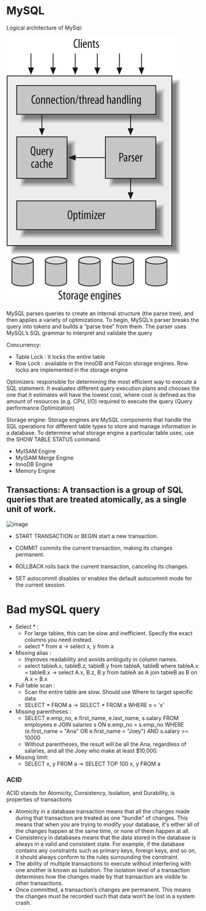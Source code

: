 # MySQL
Logical architecture of MySql: 

![alt text](image.png)

MySQL parses queries to create an internal structure (the parse tree), and then applies a variety of optimizations. To begin, MySQL’s parser breaks the query into tokens and builds a “parse tree” from them. The parser uses MySQL’s SQL grammar to interpret and validate the query

Concurrency: 
- Table Lock : it locks the entire table
- Row Lock : available in the InnoDB and Falcon storage engines. Row locks are implemented in the storage engine

Optimizers: responsible for determining the most efficient way to execute a SQL statement. It evaluates different query execution plans and chooses the one that it estimates will have the lowest cost, where cost is defined as the amount of resources (e.g. CPU, I/O) required to execute the query (Query performance Optimization)

Storage engine: Storage engines are MySQL components that handle the SQL operations for different table types to store and manage information in a database. To determine what storage engine a particular table uses, use the SHOW TABLE STATUS command.
- MyISAM Engine
- MyISAM Merge Engine
- InnoDB Engine
- Memory Engine



## Transactions: A transaction is a group of SQL queries that are treated atomically, as a single unit of work.
![image](https://github.com/anhtq0111/Thuc-tap-VCcorp/assets/111045275/f657cd67-2ed9-47f3-b9fb-9842427dde15)
- START TRANSACTION or BEGIN start a new transaction.

- COMMIT commits the current transaction, making its changes permanent.

- ROLLBACK rolls back the current transaction, canceling its changes.

- SET autocommit disables or enables the default autocommit mode for the current session.

# Bad mySQL query
- Select * : 
  - For large tables, this can be slow and inefficient. Specify the exact columns you need instead.
  - select * from a -> select x, y from a
- Missing alias :
  - Improves readability and avoids ambiguity in column names.
  - select tableA.x, tableB.z, tableB.y from tableA, tableB where tableA.x = tableB.x -> select A.x, B.z, B.y from tableA as A join tableB as B on A.x = B.x
- Full table scan :
  - Scan the entire table are slow. Should use Where to target specific data
  - SELECT * FROM a  -> SELECT * FROM a WHERE x = 'x'
- Missing parentheses :
  - SELECT
  e.emp_no, e.first_name, e.last_name, s.salary
  FROM employees e
  JOIN salaries s ON e.emp_no = s.emp_no
  WHERE (e.first_name = "Ana" OR e.first_name = "Joey")
  AND s.salary >= 10000
  - Without parentheses, the result will be all the Ana, regardless of salaries, and all the Joey who make at least $10,000.
- Missing limit:
  - SELECT x, y FROM a -> SELECT TOP 100 x, y FROM a

### ACID
ACID stands for Atomicity, Consistency, Isolation, and Durability, is properties of transactions
- Atomicity in a database transaction means that all the changes made during that transaction are treated as one "bundle" of changes. This means that when you are trying to modify your database, it's either all of the changes happen at the same time, or none of them happen at all.
- Consistency in databases means that the data stored in the database is always in a valid and consistent state. For example, if the database contains any constraints such as primary keys, foreign keys, and so on, it should always conform to the rules surrounding the constraint.
- The ability of multiple transactions to execute without interfering with one another is known as Isolation. The isolation level of a transaction determines how the changes made by that transaction are visible to other transactions.
- Once committed, a transaction’s changes are permanent. This means the changes must be recorded such that data won’t be lost in a system crash. 

